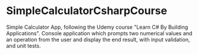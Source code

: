 # SimpleCalculatorCsharpCourse
Simple Calculator App, following the Udemy course "Learn C# By Building Applications". Console application which prompts two numerical values and an operation from the user and display the end result, with input validation, and unit tests.
